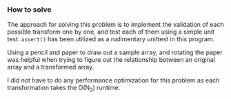 ### How to solve

The approach for solving this problem is to implement the validation of each possible transform one by one, 
and test each of them using a simple unit test. `assert()` has been utilized as a rudimentary unittest in this program.

Using a pencil and paper to draw out a sample array, and rotating the paper was helpful when trying to figure out the
relationship between an original array and a transformed array.

I did not have to do any performance optimization for this problem as each transformation takes the O(N<sub>2</sub>) runtime.
